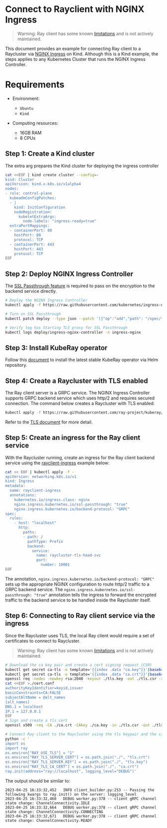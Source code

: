 # Connect to Rayclient with NGINX Ingress
>
> Warning: Ray client has some known [limitations](https://docs.ray.io/en/latest/cluster/running-applications/job-submission/ray-client.html#things-to-know) and is not actively maintained.

This document provides an example for connecting Ray client to a Raycluster via [NGINX Ingress](https://kubernetes.github.io/ingress-nginx/) on Kind. Although this is a Kind example, the steps applies to any Kubernetes Cluster that runs the NGINX Ingress Controller.

# Requirements

* Environment:
  * `Ubuntu`
  * `Kind`

* Computing resources:
  * 16GB RAM
  * 8 CPUs

## Step 1: Create a Kind cluster

The extra arg prepares the Kind cluster for deploying the ingress controller
```sh
cat <<EOF | kind create cluster --config=-
kind: Cluster
apiVersion: kind.x-k8s.io/v1alpha4
nodes:
- role: control-plane
  kubeadmConfigPatches:
  - |
    kind: InitConfiguration
    nodeRegistration:
      kubeletExtraArgs:
        node-labels: "ingress-ready=true"
  extraPortMappings:
  - containerPort: 80
    hostPort: 80
    protocol: TCP
  - containerPort: 443
    hostPort: 443
    protocol: TCP
EOF
```

## Step 2: Deploy NGINX Ingress Controller

The [SSL Passthrough feature](https://kubernetes.github.io/ingress-nginx/user-guide/tls/#ssl-passthrough) is required to pass on the encryption to the backend service directly.
```sh
# Deploy the NGINX Ingress Controller
kubectl apply -f https://raw.githubusercontent.com/kubernetes/ingress-nginx/main/deploy/static/provider/kind/deploy.yaml

# Turn on SSL Passthrough
kubectl patch deploy --type json --patch '[{"op":"add","path": "/spec/template/spec/containers/0/args/-","value":"--enable-ssl-passthrough"}]' ingress-nginx-controller -n ingress-nginx

# Verify log has Starting TLS proxy for SSL Passthrough
kubectl logs deploy/ingress-nginx-controller -n ingress-nginx
```

## Step 3: Install KubeRay operator

Follow this [document](../../helm-chart/kuberay-operator/README.md) to install the latest stable KubeRay operator via Helm repository.

## Step 4: Create a Raycluster with TLS enabled

The Ray client server is a GRPC service. The NGINX Ingress Controller supports GRPC backend service which uses http/2 and requires secured connection. The command below creates a Raycluster with TLS enabled:
```sh
kubectl apply -f https://raw.githubusercontent.com/ray-project/kuberay/master/ray-operator/config/samples/ray-cluster.tls.yaml
```
Refer to the [TLS document](tls.md) for more detail.

## Step 5: Create an ingress for the Ray client service

With the Raycluster running, create an ingress for the Ray client backend service using the [rayclient-ingress](../../ray-operator/config/samples/ingress-rayclient-tls.yaml) example below:
```sh
cat << EOF | kubectl apply -f -
apiVersion: networking.k8s.io/v1
kind: Ingress
metadata:
  name: rayclient-ingress
  annotations:
    kubernetes.io/ingress.class: nginx
    nginx.ingress.kubernetes.io/ssl-passthrough: "true"
    nginx.ingress.kubernetes.io/backend-protocol: "GRPC"
spec:
  rules:
    - host: "localhost"
      http:
        paths:
        - path: /
          pathType: Prefix
          backend:
            service:
              name: raycluster-tls-head-svc
              port:
                number: 10001
EOF
```
The annotation, `nginx.ingress.kubernetes.io/backend-protocol: "GRPC"` sets up the appropriate NGINX configuration to route http/2 traffic to a GRPC backend service. The `nginx.ingress.kubernetes.io/ssl-passthrough: "true"` annotation tells the ingress to forward the encrypted traffic to the backend service to be handled inside the Raycluster itself.

## Step 6: Connecting to Ray client service via the ingress

Since the Raycluster uses TLS, the local Ray client would require a set of certificates to connect to Raycluster.
> Warning: Ray client has some known [limitations](https://docs.ray.io/en/latest/cluster/running-applications/job-submission/ray-client.html#things-to-know) and is not actively maintained.
```sh
# Download the ca key pair and create a cert signing request (CSR)
kubectl get secret ca-tls -o template='{{index .data "ca.key"}}'|base64 -d > ./ca.key
kubectl get secret ca-tls -o template='{{index .data "ca.crt"}}'|base64 -d > ./ca.crt
openssl req -nodes -newkey rsa:2048 -keyout ./tls.key -out ./tls.csr -subj '/CN=local'
cat <<EOF >./cert.conf
authorityKeyIdentifier=keyid,issuer
basicConstraints=CA:FALSE
subjectAltName = @alt_names
[alt_names]
DNS.1 = localhost
IP.1 = 127.0.0.1
EOF
# Sign and create a tls cert
openssl x509 -req -CA ./ca.crt -CAkey ./ca.key -in ./tls.csr -out ./tls.crt -days 365 -CAcreateserial -extfile ./cert.conf

# Connect Ray client to the Raycluster using the tls keypair and the ca cert
python -c '
import os
import ray
os.environ["RAY_USE_TLS"] = "1"
os.environ["RAY_TLS_SERVER_CERT"] = os.path.join("./", "tls.crt")
os.environ["RAY_TLS_SERVER_KEY"] = os.path.join("./", "tls.key")
os.environ["RAY_TLS_CA_CERT"] = os.path.join("./", "ca.crt")
ray.init(address="ray://localhost", logging_level="DEBUG")'
```

The output should be similar to:
```
2023-04-25 16:33:32,452   INFO client_builder.py:253 -- Passing the following kwargs to ray.init() on the server: logging_level
2023-04-25 16:33:32,460   DEBUG worker.py:378 -- client gRPC channel state change: ChannelConnectivity.IDLE
2023-04-25 16:33:32,664   DEBUG worker.py:378 -- client gRPC channel state change: ChannelConnectivity.CONNECTING
2023-04-25 16:33:32,671   DEBUG worker.py:378 -- client gRPC channel state change: ChannelConnectivity.READY
```
